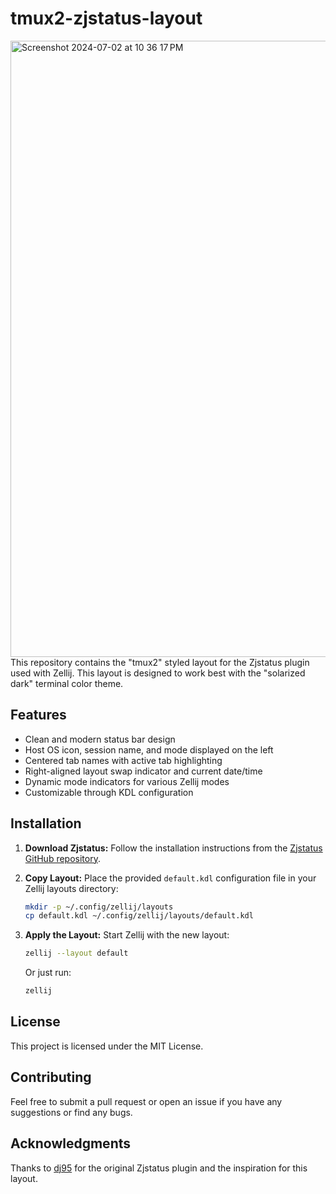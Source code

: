 # tmux2-zjstatus-layout

<img width="986" alt="Screenshot 2024-07-02 at 10 36 17 PM" src="https://github.com/starkovv/tmux2-zjstatus-layout/assets/654646/88fd4901-f70e-4a1c-98d3-7efd58f1deb1">
This repository contains the "tmux2" styled layout for the Zjstatus plugin used with Zellij. This layout is designed to work best with the "solarized dark" terminal color theme.

## Features

- Clean and modern status bar design
- Host OS icon, session name, and mode displayed on the left
- Centered tab names with active tab highlighting
- Right-aligned layout swap indicator and current date/time
- Dynamic mode indicators for various Zellij modes
- Customizable through KDL configuration

## Installation

1. **Download Zjstatus:**
   Follow the installation instructions from the [Zjstatus GitHub repository](https://github.com/dj95/zjstatus).

2. **Copy Layout:**
   Place the provided `default.kdl` configuration file in your Zellij layouts directory:
   ```sh
   mkdir -p ~/.config/zellij/layouts
   cp default.kdl ~/.config/zellij/layouts/default.kdl
   ```

3. **Apply the Layout:**
   Start Zellij with the new layout:
   ```sh
   zellij --layout default
   ```
   Or just run:
   ```sh
   zellij
   ```
   

## License

This project is licensed under the MIT License.

## Contributing

Feel free to submit a pull request or open an issue if you have any suggestions or find any bugs.

## Acknowledgments

Thanks to [dj95](https://github.com/dj95) for the original Zjstatus plugin and the inspiration for this layout.
